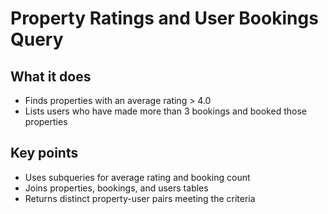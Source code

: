 # Property Ratings and User Bookings Query

## What it does
- Finds properties with an average rating > 4.0
- Lists users who have made more than 3 bookings and booked those properties

## Key points
- Uses subqueries for average rating and booking count
- Joins properties, bookings, and users tables
- Returns distinct property-user pairs meeting the criteria